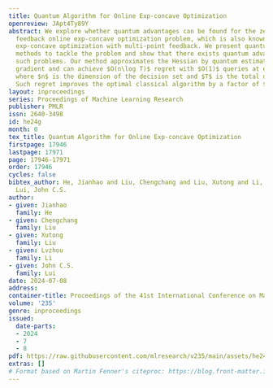 ```yaml
---
title: Quantum Algorithm for Online Exp-concave Optimization
openreview: JApt4Ty89Y
abstract: We explore whether quantum advantages can be found for the zeroth-order
  feedback online exp-concave optimization problem, which is also known as bandit
  exp-concave optimization with multi-point feedback. We present quantum online quasi-Newton
  methods to tackle the problem and show that there exists quantum advantages for
  such problems. Our method approximates the Hessian by quantum estimated inexact
  gradient and can achieve $O(n\log T)$ regret with $O(1)$ queries at each round,
  where $n$ is the dimension of the decision set and $T$ is the total decision rounds.
  Such regret improves the optimal classical algorithm by a factor of $T^{2/3}$.
layout: inproceedings
series: Proceedings of Machine Learning Research
publisher: PMLR
issn: 2640-3498
id: he24g
month: 0
tex_title: Quantum Algorithm for Online Exp-concave Optimization
firstpage: 17946
lastpage: 17971
page: 17946-17971
order: 17946
cycles: false
bibtex_author: He, Jianhao and Liu, Chengchang and Liu, Xutong and Li, Lvzhou and
  Lui, John C.S.
author:
- given: Jianhao
  family: He
- given: Chengchang
  family: Liu
- given: Xutong
  family: Liu
- given: Lvzhou
  family: Li
- given: John C.S.
  family: Lui
date: 2024-07-08
address:
container-title: Proceedings of the 41st International Conference on Machine Learning
volume: '235'
genre: inproceedings
issued:
  date-parts:
  - 2024
  - 7
  - 8
pdf: https://raw.githubusercontent.com/mlresearch/v235/main/assets/he24g/he24g.pdf
extras: []
# Format based on Martin Fenner's citeproc: https://blog.front-matter.io/posts/citeproc-yaml-for-bibliographies/
---
```

